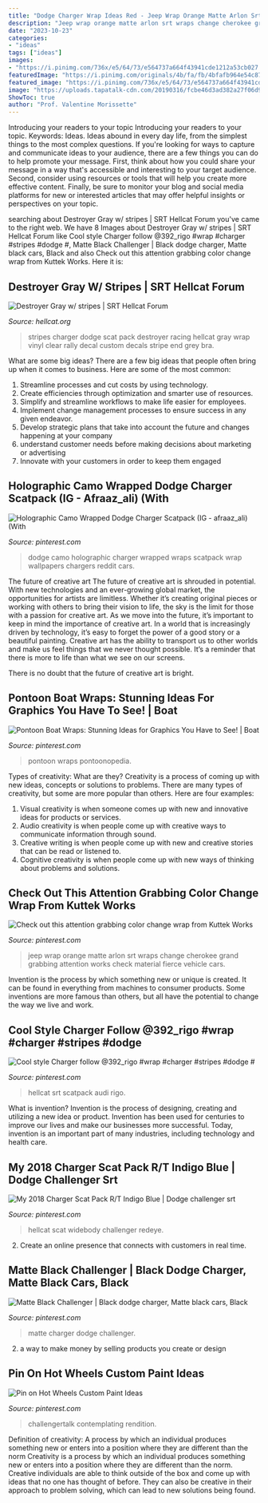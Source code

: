 ```yaml
---
title: "Dodge Charger Wrap Ideas Red - Jeep Wrap Orange Matte Arlon Srt Wraps Change Cherokee Grand Grabbing Attention Works Check Material Fierce Vehicle Cars"
description: "Jeep wrap orange matte arlon srt wraps change cherokee grand grabbing attention works check material fierce vehicle cars"
date: "2023-10-23"
categories:
- "ideas"
tags: ["ideas"]
images:
- "https://i.pinimg.com/736x/e5/64/73/e564737a664f43941cde1212a53cb027.jpg"
featuredImage: "https://i.pinimg.com/originals/4b/fa/fb/4bfafb964e54c870870af3588e01ee0a.jpg"
featured_image: "https://i.pinimg.com/736x/e5/64/73/e564737a664f43941cde1212a53cb027.jpg"
image: "https://uploads.tapatalk-cdn.com/20190316/fcbe46d3ad382a27f06d950a86bd0aed.jpg"
ShowToc: true
author: "Prof. Valentine Morissette"
---
```



Introducing your readers to your topic
Introducing your readers to your topic. Keywords: Ideas. Ideas abound in every day life, from the simplest things to the most complex questions. If you're looking for ways to capture and communicate ideas to your audience, there are a few things you can do to help promote your message. First, think about how you could share your message in a way that's accessible and interesting to your target audience. Second, consider using resources or tools that will help you create more effective content. Finally, be sure to monitor your blog and social media platforms for new or interested articles that may offer helpful insights or perspectives on your topic.

	

		
searching about Destroyer Gray w/ stripes | SRT Hellcat Forum you've came to the right web. We have 8 Images about Destroyer Gray w/ stripes | SRT Hellcat Forum like Cool style Charger follow @392_rigo #wrap #charger #stripes #dodge #, Matte Black Challenger | Black dodge charger, Matte black cars, Black and also Check out this attention grabbing color change wrap from Kuttek Works. Here it is:
		
    
## Destroyer Gray W/ Stripes | SRT Hellcat Forum

<img loading=lazy src="https://uploads.tapatalk-cdn.com/20190316/fcbe46d3ad382a27f06d950a86bd0aed.jpg" onerror="this.onerror=null;this.src='https://tse3.mm.bing.net/th?id=OIP.XnGLjr9noAIhWT8HlFFwwgHaFj&amp;pid=15.1';" alt="Destroyer Gray w/ stripes | SRT Hellcat Forum">

_Source: hellcat.org_

>stripes charger dodge scat pack destroyer racing hellcat gray wrap vinyl clear rally decal custom decals stripe end grey bra. 

	

What are some big ideas?
There are a few big ideas that people often bring up when it comes to business. Here are some of the most common:
1. Streamline processes and cut costs by using technology.
2. Create efficiencies through optimization and smarter use of resources.
3. Simplify and streamline workflows to make life easier for employees.
4. Implement change management processes to ensure success in any given endeavor. 
5. Develop strategic plans that take into account the future and changes happening at your company 
6. understand customer needs before making decisions about marketing or advertising 
7. Innovate with your customers in order to keep them engaged 

    
## Holographic Camo Wrapped Dodge Charger Scatpack (IG - Afraaz_ali) (With

<img loading=lazy src="https://i.pinimg.com/originals/4b/fa/fb/4bfafb964e54c870870af3588e01ee0a.jpg" onerror="this.onerror=null;this.src='https://tse3.mm.bing.net/th?id=OIP.Cp6QcWnXOS-36PE2TDn1iwHaEK&amp;pid=15.1';" alt="Holographic Camo Wrapped Dodge Charger Scatpack (IG - afraaz_ali) (With">

_Source: pinterest.com_

>dodge camo holographic charger wrapped wraps scatpack wrap wallpapers chargers reddit cars. 

	

The future of creative art
The future of creative art is shrouded in potential. With new technologies and an ever-growing global market, the opportunities for artists are limitless. Whether it’s creating original pieces or working with others to bring their vision to life, the sky is the limit for those with a passion for creative art.
As we move into the future, it’s important to keep in mind the importance of creative art. In a world that is increasingly driven by technology, it’s easy to forget the power of a good story or a beautiful painting. Creative art has the ability to transport us to other worlds and make us feel things that we never thought possible. It’s a reminder that there is more to life than what we see on our screens.

There is no doubt that the future of creative art is bright.

    
## Pontoon Boat Wraps: Stunning Ideas For Graphics You Have To See! | Boat

<img loading=lazy src="https://i.pinimg.com/736x/c2/1b/0a/c21b0a4b05b96e1164915e43bde6b9c5.jpg" onerror="this.onerror=null;this.src='https://tse3.mm.bing.net/th?id=OIP.E0pL3zFFm3cD6HGKa09y2wHaE8&amp;pid=15.1';" alt="Pontoon Boat Wraps: Stunning Ideas for Graphics You Have to See! | Boat">

_Source: pinterest.com_

>pontoon wraps pontoonopedia. 

	

Types of creativity: What are they?
Creativity is a process of coming up with new ideas, concepts or solutions to problems. There are many types of creativity, but some are more popular than others. Here are four examples: 
1. Visual creativity is when someone comes up with new and innovative ideas for products or services.
2. Audio creativity is when people come up with creative ways to communicate information through sound.
3. Creative writing is when people come up with new and creative stories that can be read or listened to.
4. Cognitive creativity is when people come up with new ways of thinking about problems and solutions.

    
## Check Out This Attention Grabbing Color Change Wrap From Kuttek Works

<img loading=lazy src="https://i.pinimg.com/originals/4f/3c/5c/4f3c5c098b068155ea1cd8e96ab1982e.jpg" onerror="this.onerror=null;this.src='https://tse2.mm.bing.net/th?id=OIP.cDkCQb7YK_MjiJG-ELyNBwHaFw&amp;pid=15.1';" alt="Check out this attention grabbing color change wrap from Kuttek Works">

_Source: pinterest.com_

>jeep wrap orange matte arlon srt wraps change cherokee grand grabbing attention works check material fierce vehicle cars. 

	

Invention is the process by which something new or unique is created. It can be found in everything from machines to consumer products. Some inventions are more famous than others, but all have the potential to change the way we live and work.

    
## Cool Style Charger Follow @392_rigo #wrap #charger #stripes #dodge #

<img loading=lazy src="https://i.pinimg.com/736x/a1/76/db/a176dba5b07ffe1fa866b37b69dbe176.jpg" onerror="this.onerror=null;this.src='https://tse1.mm.bing.net/th?id=OIP.rTJUyUuClUeLSRx3Os809AHaHa&amp;pid=15.1';" alt="Cool style Charger follow @392_rigo #wrap #charger #stripes #dodge #">

_Source: pinterest.com_

>hellcat srt scatpack audi rigo. 

	

What is invention?
Invention is the process of designing, creating and utilizing a new idea or product. Invention has been used for centuries to improve our lives and make our businesses more successful. Today, invention is an important part of many industries, including technology and health care.

    
## My 2018 Charger Scat Pack R/T Indigo Blue | Dodge Challenger Srt

<img loading=lazy src="https://i.pinimg.com/736x/1b/2c/90/1b2c9044c167df8ed99c7c6346fa21ef.jpg" onerror="this.onerror=null;this.src='https://tse1.mm.bing.net/th?id=OIP.nAK46yhOIhIRnUTHw8ZsSgHaGB&amp;pid=15.1';" alt="My 2018 Charger Scat Pack R/T Indigo Blue | Dodge challenger srt">

_Source: pinterest.com_

>hellcat scat widebody challenger redeye. 

	

2. Create an online presence that connects with customers in real time.

    
## Matte Black Challenger | Black Dodge Charger, Matte Black Cars, Black

<img loading=lazy src="https://i.pinimg.com/736x/e5/64/73/e564737a664f43941cde1212a53cb027.jpg" onerror="this.onerror=null;this.src='https://tse1.mm.bing.net/th?id=OIP.BgfpzybLbGv_HLXJ-SPZ7QHaD2&amp;pid=15.1';" alt="Matte Black Challenger | Black dodge charger, Matte black cars, Black">

_Source: pinterest.com_

>matte charger dodge challenger. 

	

2. a way to make money by selling products you create or design

    
## Pin On Hot Wheels Custom Paint Ideas

<img loading=lazy src="https://i.pinimg.com/originals/7c/67/35/7c673598f30e8ec364dddf7589005c78.jpg" onerror="this.onerror=null;this.src='https://tse1.mm.bing.net/th?id=OIP.aGQV4ZHX9t7apDCLb9kf4AHaFj&amp;pid=15.1';" alt="Pin on Hot Wheels Custom Paint Ideas">

_Source: pinterest.com_

>challengertalk contemplating rendition. 

	

Definition of creativity: A process by which an individual produces something new or enters into a position where they are different than the norm
Creativity is a process by which an individual produces something new or enters into a position where they are different than the norm. Creative individuals are able to think outside of the box and come up with ideas that no one has thought of before. They can also be creative in their approach to problem solving, which can lead to new solutions being found.

